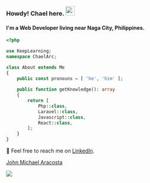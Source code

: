 ### Howdy! Chael here. <a href="https://csnntrt.github.io"><img src="https://media.giphy.com/media/hvRJCLFzcasrR4ia7z/giphy.gif" width="25px"></a>
#### I'm a Web Developer living near Naga City, Philippines.

```php
<?php

use KeepLearning;
namespace ChaelArc;

class About extends Me
{
    public const pronouns = [ 'he', 'him' ];
    
    public function getKnowledge(): array
    {
        return [
            Php::class,
            Laravel::class,
            Javascript::class,
            React::class,
        ];
    }
}
```
📨 Feel free to reach me on [LinkedIn](www.linkedin.com/in/chaelaracosta).

<div class="badge-base LI-profile-badge" data-locale="en_US" data-size="medium" data-theme="dark" data-type="VERTICAL" data-vanity="chaelaracosta" data-version="v1"><a class="badge-base__link LI-simple-link" href="https://ph.linkedin.com/in/chaelaracosta?trk=profile-badge">John Michael Aracosta</a></div>
              

![](https://komarev.com/ghpvc/?username=csnntrt&style=for-the-badge)
